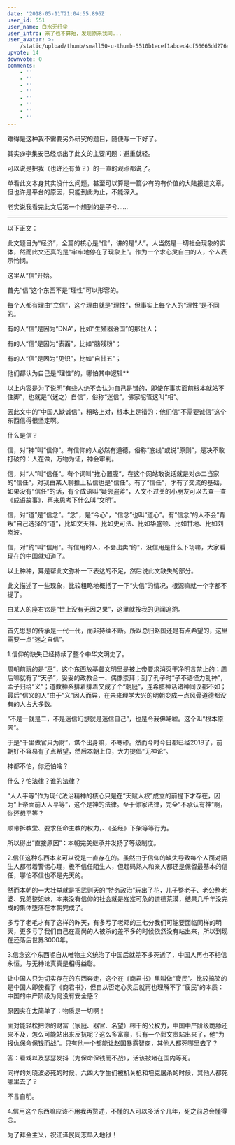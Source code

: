 ```yaml
---
date: '2018-05-11T21:04:55.896Z'
user_id: 551
user_name: 白水无纤尘
user_intro: 来了也不算短，发现原来我同...
user_avatar: >-
    /static/upload/thumb/small50-u-thumb-5510b1ecef1abced4cf56665dd276431cda38d3799a.png
upvote: 14
downvote: 0
comments:
    - ''
    - ''
    - ''
    - ''
    - ''
    - ''
    - ''
    - ''
---
```


难得是这种我不需要另外研究的题目，随便写一下好了。

其实@李集安已经点出了此文的主要问题：避重就轻。

可以说是把我（也许还有黄？）的一直的观点都说了。

单看此文本身其实没什么问题，甚至可以算是一篇少有的有价值的大陆报道文章，但也许是平台的原因，只能到此为止，不能深入。

老实说我看完此文后第一个想到的是子兮……

---

以下正文：  

此文题目为“经济”，全篇的核心是“信”，讲的是“人”。人当然是一切社会现象的实体，然而此文还真的是“牢牢地停在了现象上”。作为一个求心灵自由的人，个人表示怜悯。

这里从“信”开始。

首先“信”这个东西不是“理性”可以形容的。

每个人都有理由“立信”，这个理由就是“理性”，但事实上每个人的“理性”是不同的。

有的人“信”是因为“DNA”，比如“生殖器治国”的那批人；

有的人“信”是因为“表面”，比如“脑残粉”；

有的人“信”是因为“见识”，比如“自甘五”；

他们都认为自己是“理性”的，哪怕其中逻辑\*\*

以上内容是为了说明“有些人绝不会认为自己是错的，即使在事实面前根本就站不住脚”，也就是“（迷之）自信”，俗称“迷信”。佛家呢管这叫“相”。

因此文中的“中国人缺诚信”，粗略上对，根本上是错的：他们信“不需要诚信”这个东西信得很坚定啊。

什么是信？

信，对“神”叫“信仰”。有信仰的人必然有道德，俗称“底线”或说“原则”，是决不敢打破的：人在做，万物为证，神会审判。

信，对“人”叫“信任”。有个词叫“推心置腹”，在这个网站敢说话就是对@二当家的“信任”，对我白某人聊推上私信也是“信任”。有了“信任”，才有了交流的基础，如果没有“信任”的话，有个成语叫“疑邻盗斧”，人文不过关的小朋友可以去查一查《成语故事》，再来思考下什么叫“文明”。

信，对“道”是“信念”。“念”，是“今心”，“信念”也叫“道心”。有“信念”的人不会“背叛”自己选择的“道”，比如文天祥、比如史可法、比如华盛顿、比如甘地、比如刘晓波。

信，对“约”叫“信用”。有信用的人，不会出卖“约”，没信用是什么下场嘛，大家看现在的中国就知道了。

以上种种，算是帮此文弥补一下表达的不足，然后说此文缺失的部分。

此文描述了一些现象，比较粗略地概括了一下“失信”的情况，根源嘛就一个字都不提了。

白某人的座右铭是“世上没有无因之果”，这里就按我的见闻追溯。

---

首先思想的传承是一代一代，而非持续不断。所以总归赵国还是有点希望的，这里需要一点“迷之自信”。

1.信仰的缺失已经持续了整个中华文明史了。  

周朝前玩的是“巫”，这个东西放基督文明里是被上帝要求消灭干净明言禁止的；周后嘛就有了“天子”，妥妥的政教合一、偶像崇拜；到了孔子时“子不语怪力乱神”，孟子归给“义”；道教神系排着排着又成了个“朝庭”，连希腊神话诸神同议都不如；最后“信义的人”由于“义”因人而异，在未来理学大兴的明朝变成一点风骨道德都没有的人占大多数。

“不是一就是二，不是迷信幻想就是迷信自己”，也是令我佛唏嘘。这个叫“根本原因”。

于是“千里做官只为财”，谋个出身嘛，不寒碜。然而今时今日都已经2018了，前朝好不容易有了点希望，然后本朝上位，大力提倡“无神论”。

神都不怕，你还怕啥？

什么？怕法律？谁的法律？

“人人平等”作为现代法治精神的核心只是在“天赋人权”成立的前提下才存在，因为“上帝面前人人平等”，这个是神的法律。至于你家法律，完全“不承认有神”啊，你还想平等？

顺带拆教堂、要求任命主教的权力，、《圣经》下架等等行为。

所以得出“直接原因”：本朝完美继承并发扬了等级制度。

  

2.信任这种东西本来可以说是一直存在的。虽然由于信仰的缺失导致每个人面对陌生人都带着警惕心理，极不信任陌生人，但起码熟人和亲人都还是保留最基本的信任，哪怕不信也不是先天的。

然而本朝的一大壮举就是把武则天的“特务政治”玩出了花，儿子整老子、老公整老婆、兄弟整姐妹，本来没有信仰的社会就是岌岌可危的道德荒漠，结果几千年没完成的集体堕落在本朝完成了。

多亏了老毛才有了这样的昨天，有多亏了老邓的三七分我们可能要面临同样的明天，更多亏了我们自己在高尚的人被杀的差不多的时候依然没有站出来，所以到现在还落后世界3000年。

  

3.信念这个东西呢自从唯物主义统治了中国后就差不多死透了，中国人再也不相信永恒，与无神论真真是相得益彰。

让中国人只为切实存在的东西奔走，这个在《商君书》里叫做“疲民”。比较搞笑的是中国人即使看了《商君书》，但自从否定心灵后就再也理解不了“疲民”的本质：中国的中产阶级为何没有安全感？

原因实在太简单了：物质是一切啊！

面对能轻松把你的财富（家庭、器官、名望）榨干的公权力，中国中产阶级跪舔还来不及，怎么可能站出来反抗呢？这么多富豪，只有一个郭文贵站出来了，他“为报仇保命保钱而战”。只有他一个都能让赵国暴露智商，其他人都死哪里去了？

答：看戏以及瑟瑟发抖（为保命保钱而不战），活该被堵在国内等死。

同样的刘晓波必死的时候、六四大学生们被机关枪和坦克屠杀的时候，其他人都死哪里去了？

不言自明。

  

4.信用这个东西嘛应该不用我再赘述，不懂的人可以多活个几年，死之前总会懂得🙃。

为了拜金主义，祝江泽民同志早入地狱！
